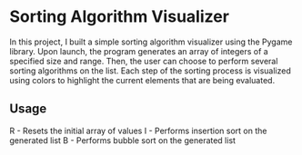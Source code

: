 # Sorting Algorithm Visualizer

In this project, I built a simple sorting algorithm visualizer using the Pygame library. Upon launch, the program generates an array of integers of a specified size and range. Then, the user can choose to perform several sorting algorithms on the list. Each step of the sorting process is visualized using colors to highlight the current elements that are being evaluated.

## Usage

R - Resets the initial array of values
I - Performs insertion sort on the generated list
B - Performs bubble sort on the generated list
